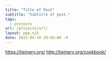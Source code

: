 ```yaml
---
title: "Title of Post"
subtitle: "Subtitle of post."
tags:
  - projects
url: /projects/url/
layout: ppp.njk
date: 2022-04-18 20:56:00 -4
---
```


https://twinery.org/
http://twinery.org/cookbook/
